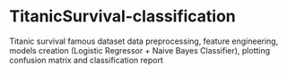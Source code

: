 # TitanicSurvival-classification
Titanic survival famous dataset data preprocessing, feature engineering, models creation (Logistic Regressor + Naive Bayes Classifier), plotting confusion matrix and classification report
